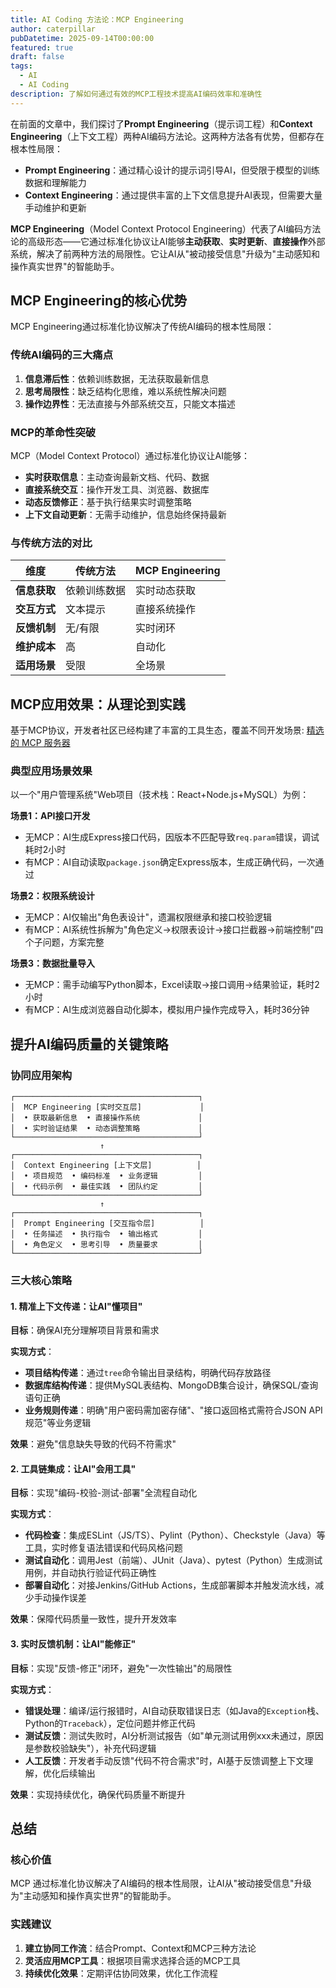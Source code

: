```yaml
---
title: AI Coding 方法论：MCP Engineering
author: caterpillar
pubDatetime: 2025-09-14T00:00:00
featured: true
draft: false
tags:
  - AI
  - AI Coding
description: 了解如何通过有效的MCP工程技术提高AI编码效率和准确性
---
```


在前面的文章中，我们探讨了**Prompt Engineering**（提示词工程）和**Context Engineering**（上下文工程）两种AI编码方法论。这两种方法各有优势，但都存在根本性局限：

- **Prompt Engineering**：通过精心设计的提示词引导AI，但受限于模型的训练数据和理解能力
- **Context Engineering**：通过提供丰富的上下文信息提升AI表现，但需要大量手动维护和更新

**MCP Engineering**（Model Context Protocol Engineering）代表了AI编码方法论的高级形态——它通过标准化协议让AI能够**主动获取**、**实时更新**、**直接操作**外部系统，解决了前两种方法的局限性。它让AI从"被动接受信息"升级为"主动感知和操作真实世界"的智能助手。


## MCP Engineering的核心优势

MCP Engineering通过标准化协议解决了传统AI编码的根本性局限：

### 传统AI编码的三大痛点
1. **信息滞后性**：依赖训练数据，无法获取最新信息
2. **思考局限性**：缺乏结构化思维，难以系统性解决问题  
3. **操作边界性**：无法直接与外部系统交互，只能文本描述

### MCP的革命性突破
MCP（Model Context Protocol）通过标准化协议让AI能够：
- **实时获取信息**：主动查询最新文档、代码、数据
- **直接系统交互**：操作开发工具、浏览器、数据库
- **动态反馈修正**：基于执行结果实时调整策略
- **上下文自动更新**：无需手动维护，信息始终保持最新

### 与传统方法的对比

| 维度         | 传统方法     | MCP Engineering |
| ------------ | ------------ | --------------- |
| **信息获取** | 依赖训练数据 | 实时动态获取    |
| **交互方式** | 文本提示     | 直接系统操作    |
| **反馈机制** | 无/有限      | 实时闭环        |
| **维护成本** | 高           | 自动化          |
| **适用场景** | 受限         | 全场景          |

## MCP应用效果：从理论到实践

基于MCP协议，开发者社区已经构建了丰富的工具生态，覆盖不同开发场景: [精选的 MCP 服务器](https://github.com/punkpeye/awesome-mcp-servers)

### 典型应用场景效果
以一个"用户管理系统"Web项目（技术栈：React+Node.js+MySQL）为例：

**场景1：API接口开发**
- 无MCP：AI生成Express接口代码，因版本不匹配导致`req.param`错误，调试耗时2小时
- 有MCP：AI自动读取`package.json`确定Express版本，生成正确代码，一次通过

**场景2：权限系统设计**  
- 无MCP：AI仅输出"角色表设计"，遗漏权限继承和接口校验逻辑
- 有MCP：AI系统性拆解为"角色定义→权限表设计→接口拦截器→前端控制"四个子问题，方案完整

**场景3：数据批量导入**
- 无MCP：需手动编写Python脚本，Excel读取→接口调用→结果验证，耗时2小时
- 有MCP：AI生成浏览器自动化脚本，模拟用户操作完成导入，耗时36分钟


## 提升AI编码质量的关键策略

### 协同应用架构

```
┌─────────────────────────────────────────┐
│  MCP Engineering [实时交互层]             │
│  • 获取最新信息  • 直接操作系统             │
│  • 实时验证结果  • 动态调整策略             │
└─────────────────────────────────────────┘
                    ↑
┌─────────────────────────────────────────┐
│  Context Engineering [上下文层]          │
│  • 项目规范  • 编码标准  • 业务逻辑         │
│  • 代码示例  • 最佳实践  • 团队约定         │
└─────────────────────────────────────────┘
                    ↑
┌─────────────────────────────────────────┐
│  Prompt Engineering [交互指令层]          │
│  • 任务描述  • 执行指令  • 输出格式         │
│  • 角色定义  • 思考引导  • 质量要求         │
└─────────────────────────────────────────┘
```

### 三大核心策略

#### 1. 精准上下文传递：让AI"懂项目"

**目标**：确保AI充分理解项目背景和需求

**实现方式**：
- **项目结构传递**：通过`tree`命令输出目录结构，明确代码存放路径
- **数据库结构传递**：提供MySQL表结构、MongoDB集合设计，确保SQL/查询语句正确
- **业务规则传递**：明确"用户密码需加密存储"、"接口返回格式需符合JSON API规范"等业务逻辑

**效果**：避免"信息缺失导致的代码不符需求"

#### 2. 工具链集成：让AI"会用工具"

**目标**：实现"编码-校验-测试-部署"全流程自动化

**实现方式**：
- **代码检查**：集成ESLint（JS/TS）、Pylint（Python）、Checkstyle（Java）等工具，实时修复语法错误和代码风格问题
- **测试自动化**：调用Jest（前端）、JUnit（Java）、pytest（Python）生成测试用例，并自动执行验证代码正确性
- **部署自动化**：对接Jenkins/GitHub Actions，生成部署脚本并触发流水线，减少手动操作误差

**效果**：保障代码质量一致性，提升开发效率

#### 3. 实时反馈机制：让AI"能修正"

**目标**：实现"反馈-修正"闭环，避免"一次性输出"的局限性

**实现方式**：
- **错误处理**：编译/运行报错时，AI自动获取错误日志（如Java的`Exception`栈、Python的`Traceback`），定位问题并修正代码
- **测试反馈**：测试失败时，AI分析测试报告（如"单元测试用例xxx未通过，原因是参数校验缺失"），补充代码逻辑
- **人工反馈**：开发者手动反馈"代码不符合需求"时，AI基于反馈调整上下文理解，优化后续输出

**效果**：实现持续优化，确保代码质量不断提升

## 总结

### 核心价值
MCP 通过标准化协议解决了AI编码的根本性局限，让AI从"被动接受信息"升级为"主动感知和操作真实世界"的智能助手。

### 实践建议
1. **建立协同工作流**：结合Prompt、Context和MCP三种方法论
2. **灵活应用MCP工具**：根据项目需求选择合适的MCP工具
3. **持续优化效果**：定期评估协同效果，优化工作流程
